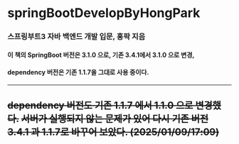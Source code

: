 # springBootDevelopByHongPark
### 스프링부트3 자바 백엔드 개발 입문, 홍팍 지음
#### 이 책의 SpringBoot 버전은 3.1.0 으로, 기존 3.4.1에서 3.1.0 으로 변경, 
#### dependency 버전은 기존 1.1.7을 그대로 사용 중이다.

---
~~dependency 버전도 기존 1.1.7 에서 1.1.0 으로 변경했다.~~
~~서버가 실행되지 않는 문제가 있어 다시 기존 버전 3.4.1 과 1.1.7로 바꾸어 보았다. (2025/01/09/17:09)~~
---

